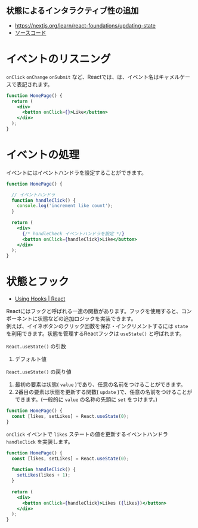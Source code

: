 状態によるインタラクティブ性の追加
---

- https://nextjs.org/learn/react-foundations/updating-state
- [ソースコード](../../react_foundations/7_adding_interactivity_with_state/)


# イベントのリスニング

`onClick` `onChange` `onSubmit` など、Reactでは、は、イベント名はキャメルケースで表記されます。


```jsx
function HomePage() {
  return (
    <div>
      <button onClick={}>Like</button>
    </div>
  );
}
```

# イベントの処理

イベントにはイベントハンドラを設定することができます。

```jsx
function HomePage() {

  // イベントハンドラ
  function handleClick() {
    console.log('increment like count');
  }
 
  return (
    <div>
      {/* handleCheck イベントハンドラを設定 */}
      <button onClick={handleClick}>Like</button>
    </div>
  );
}
```

# 状態とフック

- [Using Hooks | React](https://react.dev/learn#using-hooks)

Reactにはフックと呼ばれる一連の関数があります。フックを使用すると、コンポーネントに状態などの追加ロジックを実装できます。  
例えば、イイネボタンのクリック回数を保存・インクリメントするには `state` を利用できます。状態を管理するReactフックは `useState()` と呼ばれます。


`React.useState()` の引数

1. デフォルト値

`React.useState()` の戻り値

1. 最初の要素は状態( `value` )であり、任意の名前をつけることができます。
2. 2番目の要素は状態を更新する関数( `update` )で、任意の名前をつけることができます。(一般的に `value` の名称の先頭に `set` をつけます。)

```jsx
function HomePage() {
  const [likes, setLikes] = React.useState(0);
}
```

`onClick` イベントで `likes` ステートの値を更新するイベントハンドラ `handleClick` を実装します。


```jsx
function HomePage() {
  const [likes, setLikes] = React.useState(0);
 
  function handleClick() {
    setLikes(likes + 1);
  }
 
  return (
    <div>
      <button onClick={handleClick}>Likes ({likes})</button>
    </div>
  );
}
```